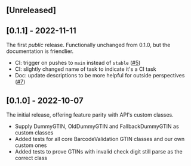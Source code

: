 ## [Unreleased]

## [0.1.1] - 2022-11-11

The first _public_ release. Functionally unchanged from 0.1.0, but the documentation is friendlier.

- CI: trigger on pushes to `main` instead of `stable` ([#5](https://github.com/q-m/questionmark-barcodes/issues/5))
- CI: slightly changed name of task to indicate it's a CI task
- Doc: update descriptions to be more helpful for outside perspectives ([#7](https://github.com/q-m/questionmark-barcodes/issues/7))

## [0.1.0] - 2022-10-07

The initial release, offering feature parity with API's custom classes.

- Supply DummyGTIN, OldDummyGTIN and FallbackDummyGTIN as custom classes
- Added tests for all core BarcodeValidation GTIN classes and our own custom ones
- Added tests to prove GTINs with invalid check digit still parse as the correct class
